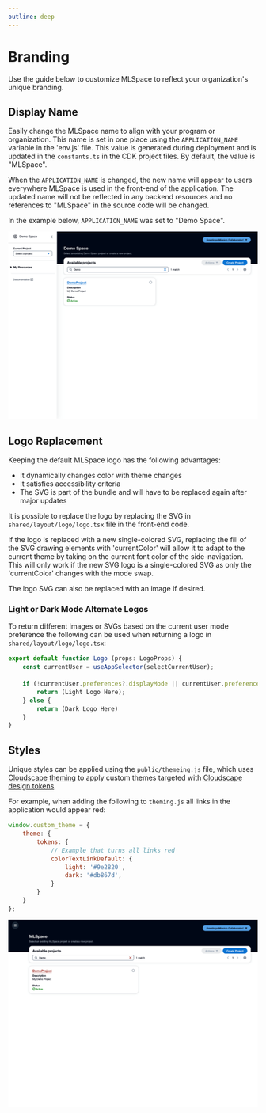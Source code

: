 ```yaml
---
outline: deep
---
```


# Branding

Use the guide below to customize MLSpace to reflect your organization's unique branding.

## Display Name

Easily change the MLSpace name to align with your program or organization. This name is set in one place using the
`APPLICATION_NAME` variable in the 'env.js' file. This value is generated during deployment and is updated in the
`constants.ts` in the CDK project files. By default, the value is "MLSpace".

When the `APPLICATION_NAME` is changed, the new name will appear to users everywhere MLSpace is used in the front-end
of the application. The updated name will not be reflected in any backend resources and no references to "MLSpace"
in the source code will be changed.

In the example below, `APPLICATION_NAME` was set to "Demo Space".

![Demo Space Branding](../img/branding/demospace-branding.png)

## Logo Replacement

Keeping the default MLSpace logo has the following advantages:
- It dynamically changes color with theme changes
- It satisfies accessibility criteria
- The SVG is part of the bundle and will have to be replaced again after major updates

It is possible to replace the logo by replacing the SVG in `shared/layout/logo/logo.tsx` file in the front-end code.

If the logo is replaced with a new single-colored SVG, replacing the fill of the SVG drawing elements with 'currentColor'
will allow it to adapt to the current theme by taking on the current font color of the side-navigation. This will
only work if the new SVG logo is a single-colored SVG as only the 'currentColor' changes with the mode swap.

The logo SVG can also be replaced with an image if desired.

### Light or Dark Mode Alternate Logos

To return different images or SVGs based on the current user mode preference the following can be used when
returning a logo in `shared/layout/logo/logo.tsx`:
```javascript
export default function Logo (props: LogoProps) {
    const currentUser = useAppSelector(selectCurrentUser);

    if (!currentUser.preferences?.displayMode || currentUser.preferences.displayMode === Mode.Light) {
        return (Light Logo Here);
    } else {
        return (Dark Logo Here)
    }
}
```

## Styles

Unique styles can be applied using the `public/themeing.js` file, which uses [Cloudscape theming](https://cloudscape.design/foundation/visual-foundation/theming/)
to apply custom themes targeted with [Cloudscape design tokens](https://cloudscape.design/foundation/visual-foundation/design-tokens).

For example, when adding the following to `theming.js` all links in the application would appear red:

```javascript
window.custom_theme = {
    theme: {
        tokens: {
            // Example that turns all links red
            colorTextLinkDefault: {
                light: '#9e2820',
                dark: '#db867d',
            }
        }
    }
};
```

![Example of Red Links](../img/branding/red-links.png)
